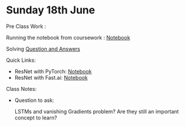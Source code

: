 # Sunday 18th June

Pre Class Work : 

Running the notebook from coursework : [Notebook](./pre-classwork/10_nlp.ipynb)

Solving [Question and Answers](./question-and-answer-sat.md)
    
Quick Links:

* ResNet with PyTorch: [Notebook](./resnet-mnist.ipynb)
* ResNet with Fast.ai: [Notebook](./fastai-resnet34.ipynb)

Class Notes:
    
* Question to ask:
    
    LSTMs and vanishing Gradients problem? Are they still an important concept to learn?